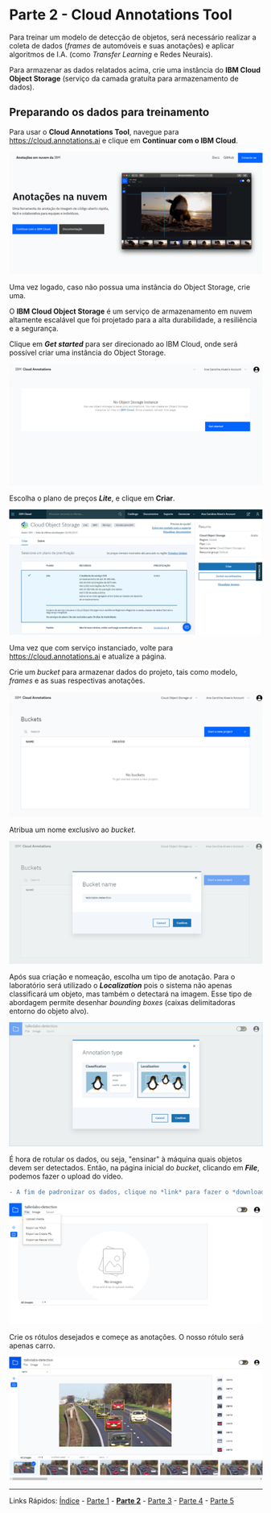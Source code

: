 # Parte 2 - Cloud Annotations Tool

Para treinar um modelo de detecção de objetos, será necessário realizar a coleta de dados (*frames* de automóveis e suas anotações) e aplicar algoritmos de I.A. (como *Transfer Learning* e Redes Neurais).

Para armazenar as dados relatados acima, crie uma instância do **IBM Cloud Object Storage** (serviço da camada gratuíta para armazenamento de dados).

## Preparando os dados para treinamento

Para usar o **Cloud Annotations Tool**, navegue para https://cloud.annotations.ai e clique em **Continuar com o IBM Cloud**.

![paginainicial](/content/images/cloudannotations-1.PNG)

Uma vez logado, caso não possua uma instância do Object Storage, crie uma.

O **IBM Cloud Object Storage** é um serviço de armazenamento em nuvem altamente escalável que foi projetado para a alta durabilidade, a resiliência e a segurança.

Clique em ***Get started*** para ser direcionado ao IBM Cloud, onde será possível criar uma instância do Object Storage.

![criarobjectstorage](/content/images/cloudannotations-2.PNG)

Escolha o plano de preços ***Lite***, e clique em **Criar**.

![objectstorage](/content/images/cloudannotations-3.PNG)

Uma vez que com serviço instanciado, volte para https://cloud.annotations.ai e atualize a página.

Crie um *bucket* para armazenar dados do projeto, tais como modelo, *frames* e as suas respectivas anotações.

![bucket](/content/images/cloudannotations-4.PNG)

Atribua um nome exclusivo ao *bucket*.

![bucketname](/content/images/cloudannotations-5.PNG)

Após sua criação e nomeação, escolha um tipo de anotação. Para o laboratório será utilizado o ***Localization*** pois o sistema não apenas classificará um objeto, mas também o detectará na imagem. Esse tipo de abordagem permite desenhar *bounding boxes* (caixas delimitadoras entorno do objeto alvo).

![buckettype](/content/images/cloudannotations-6.PNG)

É hora de rotular os dados, ou seja, "ensinar" à máquina quais objetos devem ser detectados. Então, na página inicial do *bucket*, clicando em ***File***, podemos fazer o upload do vídeo.

```diff
- A fim de padronizar os dados, clique no *link* para fazer o *download* do um vídeo-exemplo que será utilizado neste laboratório, e então faça o seu *upload* para o Cloud Annotations Tool.
```

![uploadvideo](/content/images/cloudannotations-7.png)

Crie os rótulos desejados e começe as anotações. O nosso rótulo será apenas carro.

![annotations](/content/images/cloudannotations-8.PNG)

***
Links Rápidos:
[Índice](https://github.com/plcpinho/talknlabs/) - [Parte 1](/content/intro.md) - **[Parte 2](/content/md/cloudannotations.md)** - [Parte 3](/content/md/instancias.md) - [Parte 4](/content/md/treinamento.md) - [Parte 5](/content/md/rede-ibp.md)
